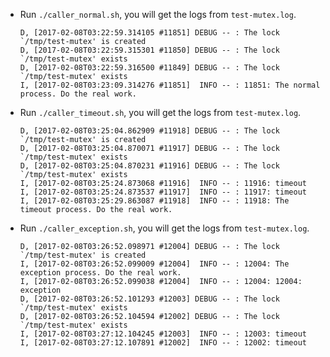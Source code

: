 * Run `./caller_normal.sh`, you will get the logs from `test-mutex.log`.

  ```
  D, [2017-02-08T03:22:59.314105 #11851] DEBUG -- : The lock `/tmp/test-mutex' is created
  D, [2017-02-08T03:22:59.315301 #11850] DEBUG -- : The lock `/tmp/test-mutex' exists
  D, [2017-02-08T03:22:59.316500 #11849] DEBUG -- : The lock `/tmp/test-mutex' exists
  I, [2017-02-08T03:23:09.314276 #11851]  INFO -- : 11851: The normal process. Do the real work.
  ```

* Run `./caller_timeout.sh`, you will get the logs from `test-mutex.log`.

  ```
  D, [2017-02-08T03:25:04.862909 #11918] DEBUG -- : The lock `/tmp/test-mutex' is created
  D, [2017-02-08T03:25:04.870071 #11917] DEBUG -- : The lock `/tmp/test-mutex' exists
  D, [2017-02-08T03:25:04.870231 #11916] DEBUG -- : The lock `/tmp/test-mutex' exists
  I, [2017-02-08T03:25:24.873068 #11916]  INFO -- : 11916: timeout
  I, [2017-02-08T03:25:24.873537 #11917]  INFO -- : 11917: timeout
  I, [2017-02-08T03:25:29.863087 #11918]  INFO -- : 11918: The timeout process. Do the real work.
  ```

* Run `./caller_exception.sh`, you will get the logs from `test-mutex.log`.

  ```
  D, [2017-02-08T03:26:52.098971 #12004] DEBUG -- : The lock `/tmp/test-mutex' is created
  I, [2017-02-08T03:26:52.099009 #12004]  INFO -- : 12004: The exception process. Do the real work.
  I, [2017-02-08T03:26:52.099038 #12004]  INFO -- : 12004: 12004: exception
  D, [2017-02-08T03:26:52.101293 #12003] DEBUG -- : The lock `/tmp/test-mutex' exists
  D, [2017-02-08T03:26:52.104594 #12002] DEBUG -- : The lock `/tmp/test-mutex' exists
  I, [2017-02-08T03:27:12.104245 #12003]  INFO -- : 12003: timeout
  I, [2017-02-08T03:27:12.107891 #12002]  INFO -- : 12002: timeout
  ```
